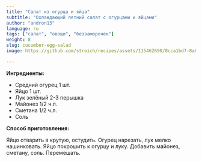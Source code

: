 ```yaml
---
title: "Салат из огурца и яйца"
subtitle: "Охлаждающий летний салат с огурцами и яйцами"
author: "andron13"
language: ru
tags: ["салат", "овощи", "беззаморочек"]
weight: 8
slug: cucumber-egg-salad
image: https://github.com/stroich/recipes/assets/115462690/8cca1bd7-8a60-4f1a-bb56-6723a37a06b9

---
```



**Ингредиенты:**

* Средний огурец 1 шт.
* Яйцо 1 шт.
* Лук зелёный 2-3 перышка
* Майонез 1/2 ч.л.
* Сметана 1/2 ч.л.
* Соль


**Способ приготовления:**

Яйцо отварить в крутую, остудить.
Огурец нарезать, лук мелко нашинковать. 
Яйцо покрошить к огурцу и луку. 
Добавить майонез, сметану, соль. 
Перемешать.
